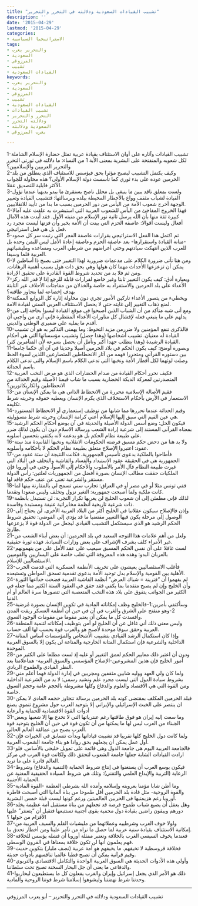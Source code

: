 ```yaml
---
title: "تشبيب القيادات السعودية ودلالته في التحرر والتحرير"
description: ''
date: '2015-04-29'
lastmod: '2015-04-29'
categories:
- الاستراتيجيا السياسية
tags:
- والتحرير يعرب
- السعودية
- المرزوقي
- تشبيب
- القيادات السعودية
keywords:
- والتحرير يعرب
- السعودية
- المرزوقي
- تشبيب
- القيادات السعودية
- تشبيب القيادات
- التحرر والتحرير
- ودلالته التحرر
- السعودية ودلالته
- يعرب المرزوقي

---
```





1-تشبيب القيادات وآثاره على أوان الاستئناف بقيادة عربية تمثل حضارة الإسلام الشاملة لكل شعوبه والمنفتحة على البشرية بمعنى الأية 1 من النساء: ما دلالته في ثورتي التحرر والتحرير العربيين والإسلاميين؟  
2-وكيف يكتمل التشبيب ليصبح مؤثرا بحق فيؤسس للاستئناف الذي ينطلق من بلد الحرمين عودة على بدء ثوري كما تأسست دولة الإسلام الأولى؟ هذه محاولة للجواب الأكثر قابلية للتصديق عقلا.  
3-ولست بمعلق ناقد يبين ما ينبغي بل محلل ناصح يستقرئ ما يبدو بديهيا عندما تؤول القيادة لشباب مثقف وواع بالأخطار المحيطة ببلده وبرسالتها: فتشبيب القيادة وتغيير الوجهة أخرج شعوب الأمة من اليأس من دور الحرمين بسبب ما بدا من تأييد للانقلابيين.  
4-فهذا الخروج المفاجئ من اليأس للشعوب العربية التي استبشرت به علقت عليه آمالا كبيرة ثقة منها بأن الله يرسل ثانية نور الإسلام من منبته الأول. فقد أيدت هذه الآمال أفعال وليست أقوالا: عاصفة الحزم التي بينت أن الأمة بخير وأن فزتها ليست مجرد رد فعل بل هي فعل استراتيجي.  
5-ثم اكتمل هذا الفعل الاستراتيجي بقرارات عاصفة الفجر التي رتبت سر كل صمود -متانة القيادة واستقرارها- بعد عاصفة الحزم وعاصفة إعادة الأمل ليس لليمن وحده بل للعرب الذين انتهكت سيادتهم وحتى أعراضهم من شرطي الغرب ومساعده ومليشياتهم العربية قلما وسيفا.  
6-ومن هنا تأتي ضرورة الكلام على مدعمات ضرورية لهذا التغيير حتى يصبح ذا أساطين لا يمكن أن تزعزعها الأحداث مهما كان هولها وهي بحق ذات هول بسبب أهمية الرهانات. ومن ثم فلا بد من تحديد شروط القوة القادرة على تحقيق الإرادة.  
7-وبعبارة أدق: كيف يكون التغيير ثابتا وغير خاضع لقرارات قابلة للرجع إذا لا قدر الله ركز الأعداء على بلد الحرمين والاستفراد به خاصة والخذلان من مفاجئات الأحلاف غير الثابتة بهدف إخضاعه لما يتجاوز طاقته؟  
8-ويخطيء من يتصور الأعداء تاركين الأمور تجري دون محاولة إثارة كل الزوابع الممكنة لمنع ذهاب التغيير إلى غايته حتى لا يحصل الاستئناف العربي السني لقيادة الامة.  
9-ومع أني شبه متأكد من أن الشباب الذين أصبحوا في موقع القيادة ليسوا بحاجة إلى من يدلهم على ما ينبغي فعله لإفشال كل مناورات الأعداء المنتظرة فإني أرى من واجبي أن أقدم ما يمليه علي ضميري الوطني والديني.  
10-فالذكرى تنفع المؤمنين ولا ضررمن مزيد التحوط: وما يهمنى التذكير به هو أن تشبيب القيادة له معنيان. تشبيب أشخاصها (وهذا حصل) وتشبيب مؤسساتها التي هي أحكام القيادة الرشيدة (وهذا يتطلب جهدا أكبر ونأمل أن يحصل بسرعة لأن المتآمرين كثر).  
11-وبصورة أوضح: كيف يكون الحكم في بلاد الحرمين أصيلا وحديثا في آن أي حكما جامعا بين دستوره القرآني ومتحررا فهمه من آثار الانحطاطين المتصارعين اللذين لسوء الحظ وصلت لوثهما لكل أقطار الأمة ونخبها التي تدعي الكلام باسم الإسلام والتي تدعي الكلام باسم الحداثة.  
12-فكيف نحرر أحكام القيادة من صدام الحضارات الذي هو مرض النخب العربية المتصدرتين لمعركة الديكة الحضارية بسبب ما شاب قيمنا الأصيلة وقيم الحداثة من الانحطاطين والكاريكاتورين؟  
13-فقيم الأصالة الإسلامية محررة من الانحطاط الذاتي هي ما يمكن الإنسان من الاستعمار في الأرض بأحكام الاستخلاف الذي يكرم الإنسان ويعطيه حقوقه وحريته شرط تكليفه.  
14-وقيم الحداثة عندما نحررها مما شابها من توظيف إستعماري أو الانحطاط المستورد هي عين القيم التي سبق إليها الإسلام أعني كرامة الإنسان وحريته شرط مسؤوليته.  
15-فيكون الحل: وضع أسس الدولة الأصيلة والحديثة في آن بوضع أحكام الحكم الرشيد بمعناه القرآني المستند إلى شرعية إرادة الشعب ورسالة الاسلام دون أن يكون لذلك ضرر على طبيعة نظام الحكم بل هو يدعمه لأنه يكتفي بتحسين أسلوبه.  
16-ولا بد هنا من دحض حكم مسبق فرضته الحكومات الانقلابية ونخبها الفاسدة منذ ستة عقود: اعتبروا الإصلاح متعلق بطبيعة نظام الحكم لا بأحكامه وأسلوبه.  
17-فأطاحوا بالملكية بدعوى تأسيس الجمهورية. فكانت النتيجة أن ستة عقود من الجمهورية هي في الحقيقة عقود الاستبداد والفساد والفاشية والتخلف في البلاد التي غيرت طبيعة النظام فآل الأمر بالأسلوب والأحكام إلى الأسوأ. وحتى في أوروبا فإن الملكيات حققت مطالب الإنسان بصورة أفضل من الجمهوريات لعلتين: رأس الدولة مستقر والشرعية تغني عن عنف حكم فاقد لها.  
18-ففي تونس مثلا أو في مصر أو في العراق: تجارب سني تسمح لي بالمقارنة بينها لما كانت ملكية ولما أصبحت جمهورية: التغير نزول وتخلف وليس صعودا وتقدما.  
19-لذلك فإني مطمئن إلى أن شعوب الخليج لن يغريها تكرار التجربة: لن تستبدل بأنظمة ذات شرعية تاريخية أنظمة مخابراتية عنيفة ومستبدة وفاسدة.  
20-وإذن فالإصلاح سيكون عقلانيا في الخليج أكثر من البلاد العربية الأخرى. لن يحتاج إلى الوصول إلى مرحلة يكون فيها التغيير مقتضيا ما قد يؤدي إلى الفوضى: تحقيق شروط الحكم الرشيد هو الذي سيستكمل التشبيب القيادي ليجعل من الدولة قوة لا يزعزعها طارئ.  
21-ولعل من أهم علامات هذا التوجه السعيد في بلد الحرمين: أن بعض أبناء الشعب من غير الأمراء كلف بشرف الإشراف على بعض وزارات السيادة. فهذه ثورة حقيقية.  
22-لست غافلا على أن نفس الحكم المسبق سيعيب علي عقد الأمل على من يتهمونهم بالعربان البدو: وهذه هذه المعزوفة التي تغلب خاصة على اليساريين والقوميين الاستئصاليين للإسلام.  
23-فأغلب الاستئصاليين يعيشون على تخريف الأنظمة العسكرية التي قدمت الحرب الأهلية بين القومية والإسلام بدل توحيد الأمة بدعوى تقدمية تسحق المواطن وتستبعده.  
24-لم يفهموا أن “فترينة = شباك العرض” أنظمة الفاشية العربية فضحت خداعها الثورة وأن الخليج وإن لم يصبح متقدما بما يكفي فقد حقق في العقود الستة الكثير مما جعله في الكثير من الجوانب يتفوق على بلاد هذه النخب المتعصبة التي تتصورها سرة العالم أو أم الدنيا.  
25-وسأكتفي بأمرين:1-فالخليج وظف إمكاناته المادية في تكوين الإنسان بصورة مُرضية 2-وهو منفتح على الشرق والغرب في آن في حين أن أنظمة العسكر ريفت المدن وأفسدت كل ما يمكن أن يعتبر مقوما من مقومات الوجود السوي.  
26-وليس معنى ذلك أني غافل عن أن الخليج لو آمن بتوظيف إمكاناته لتنمية المنطقة العربية وحقق سوقا موحدة لأصبح هو والعرب قوة يحسب لها ألف حساب.  
27-وإذا كان استكمال الرشد القيادي بتشبيب الأشخاص والمؤسسات أساس المتانة الداخلية والشرعية فإن استكمال المتانة الخارجية والمناعة لن يكون إلا بالسوق العربية الموحدة.  
28-ودون أن اعتبر ذلك معايير الحكم لعمق التغيير أو عليه إذ لست مطلعا على الكثير من أمور الخليج فإن هذين المشروعين-الإصلاح المؤسسي والسوق العربية- هماعلامتا بعد النظر القيادي والطموح الريادي.  
29-ولما كان ولي العهد ووليه شابين مثقفين ومجربين في إدارة الدولة فهما أعلم مني بشروط سيادة الدول التي ليست مجرد علم ونشيد رسمي: لا بد من الشرعية الداخلية ومن القوة التي هي الاقتصاد والعلوم والدفاع وكلها مشروطة بالحجم عامة وحجم السوق خاصة.  
30-فبلد الحرمين المكلف بمقتضى كونه بلد الحرمين برسالة تتجاوز حجمه المادي لا يمكن ان ينتصر على الخبث الإسرائيلي والإيراني إلا بتوحيد العرب حول مشروع تنموي يصنع أدوات القوة الاقتصادية للحماية والرعاية  
31-وما سعت إليه إيران هو فوق طاقتها رغم عنترياتها التي لا تخدع بها إلا شعبها وبعض الجبناء من العرب ليس لها ما يمكنها من أن تكون قوة في حين أن الخليج بتوحيد قوة العرب يصبح من عمالقة العالم الحالي.  
32-ولما كانت دول الخليج كلها تقريبا قد تشببت قياداتها وبدأت تتسابق في الخيرات فإن أول عمل يمكن أن يجعلهم بحق روادا هو بناء جامعة الشعوب العربية.  
33-فالجامعة العربية اليوم هي جامعة الدول وهي قائمة على تمويل خليجي بالأساس. فلو ارادت القيادات الشابة جعلها جامعة الشعوب لتحقق ذلك ولكانت قوة العرب في مركز العالم قادرة على ما تريد.  
34-فيكون بوسع العرب أن يستغنوا في إنتاج شروط الحماية (التنمية والدفاع) وشروط الرعاية (التربية والإبداع العلمي والتقني): وتلك هي شروط السيادة الحقيقية المغنية عن الحماية الأجنبية.  
35-وما أظن شابا مؤمنا بعروبته وإسلامه وأمده الله بشرطي العظمة -القوة المادية والقوة الروحية- مثل قادة بلد الحرمين أقل طموحا من بناة ألمانيا التي أصبحت قاطرة أوروبا رغم هزيمتيها في الحربين العالميتين ورغم كونها ليست قبلة خمس البشرية.  
36-وهل يعقل أن يضيع شباب طموح فرصة قد تجعلهم من بناة مستقبل أمة عظيمة يخلد دورهم ويبقون راضين بقيادة دول محمية بقوى أجنبية تستتبعها فتقبل أن “يتعنتر” عليها الأقزام من حولها ؟  
37-ولولا خوف الغرب وشرطييه وعملائهما من مليشيات القلم والسيف العربية من إمكانية الاستئناف بقيادة سنية عربية لما حصل ما نراه من تآمر علينا ومن أخطار تحدق بنا.  
38-فعندما يخوف السيسي الغرب بالخلافة وتعتبر ممثلة أوروبا أن فشله يؤسس للخلافة فهم يعلمون أنها لن تكون خلافة بمعناها في القرون الوسطى.  
39-فخلافة قروسطية لا تخيفهم. ما يخيفهم هو أمة عربية (نصف مليار) بتكوين حديث وقيم قرآنية يمكن أن تصبح قطبا عالميا تنافسهم بأدوات حديثة.  
40-وأولى هذه الأدوات الحديثة هي السوق العربية الواحدة والتكامل الاقتصادي والتربوي والدفاعي ما يعني أن جل البحار السخنة تصبح تحت سلطاننا.  
41-ذلك هو الأمر الذي يجعل إسرائيل وإيران والغرب يفعلون كل ما يستطيعون ليحاربوا وحدتنا شرط نهضتنا وليشوهوا إسلامنا شرط قوتنا الروحية والمادية.

---

تشبيب القيادات السعودية ودلالته في التحرر والتحرير – أبو يعرب المرزوقي

###